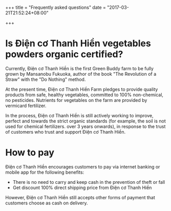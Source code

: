 +++
title = "Frequently asked questions"
date = "2017-03-21T21:52:24+08:00"

+++

# Is Điện cơ Thanh Hiền vegetables powders organic certified?

Currently, Điện cơ Thanh Hiền is the first Green Buddy farm to be fully grown by Mansanobu Fukuoka, author of the book "The Revolution of a Straw" with the "Do Nothing" method.

At the present time, Điện cơ Thanh Hiền Farm pledges to provide quality products from safe, healthy vegetables, committed to 100% non-chemical, no pesticides. Nutrients for vegetables on the farm are provided by vermicard fertilizer.

In the process, Điện cơ Thanh Hiền is still actively working to improve, perfect and towards the strict organic standards (for example, the soil is not used for chemical fertilizers. over 3 years onwards), in response to the trust of customers who trust and support Điện cơ Thanh Hiền.
 
# How to pay

Điện cơ Thanh Hiền encourages customers to pay via internet banking or mobile app for the following benefits:

* There is no need to carry and keep cash in the prevention of theft or fall
* Get discount 100% direct shipping price from Điện cơ Thanh Hiền

However, Điện cơ Thanh Hiền still accepts other forms of payment that customers choose as cash on delivery.
